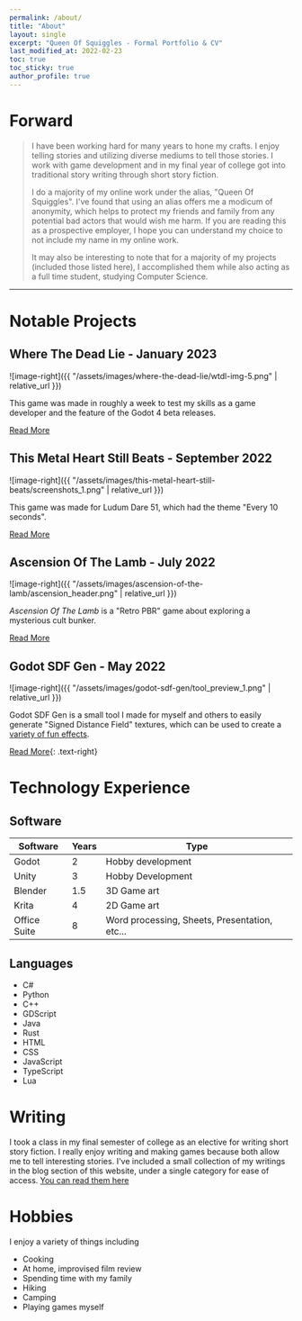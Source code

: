 ```yaml
---
permalink: /about/
title: "About"
layout: single
excerpt: "Queen Of Squiggles - Formal Portfolio & CV"
last_modified_at: 2022-02-23
toc: true
toc_sticky: true
author_profile: true
---
```


# Forward

> I have been working hard for many years to hone my crafts. I enjoy telling stories and utilizing diverse mediums to tell those stories. I work with game development and in my final year of college got into traditional story writing through short story fiction. 
>
> I do a majority of my online work under the alias, "Queen Of Squiggles". I've found that using an alias offers me a modicum of anonymity, which helps to protect my friends and family from any potential bad actors that would wish me harm. If you are reading this as a prospective employer, I hope you can understand my choice to not include my name in my online work.
>
> It may also be interesting to note that for a majority of my projects (included those listed here), I accomplished them while also acting as a full time student, studying Computer Science. 

----

# Notable Projects

## Where The Dead Lie - January 2023

![image-right]({{ "/assets/images/where-the-dead-lie/wtdl-img-5.png" | relative_url }})

This game was made in roughly a week to test my skills as a game developer and the feature of the Godot 4 beta releases.

<a href="/games/where-the-dead-lie/" class="btn btn--info">Read More</a>

## This Metal Heart Still Beats - September 2022

![image-right]({{ "/assets/images/this-metal-heart-still-beats/screenshots_1.png" | relative_url }})

This game was made for Ludum Dare 51, which had the theme "Every 10 seconds".

<a href="/games/this-metal-heart-still-beats/" class="btn btn--info">Read More</a>

## Ascension Of The Lamb - July 2022

![image-right]({{ "/assets/images/ascension-of-the-lamb/ascension_header.png" | relative_url }})

*Ascension Of The Lamb* is a "Retro PBR" game about exploring a mysterious cult bunker. 

<a href="/games/ascension-of-the-lamb/" class="btn btn--info">Read More</a>

## Godot SDF Gen - May 2022

![image-right]({{ "/assets/images/godot-sdf-gen/tool_preview_1.png" | relative_url }})

Godot SDF Gen is a small tool I made for myself and others to easily generate "Signed Distance Field" textures, which can be used to create a [variety of fun effects](https://shaderfun.com/2018/07/01/signed-distance-fields-part-7-some-simple-effects/). 

<a href="/tools/godot-sdf-gen/" class="btn btn--info">Read More</a>{: .text-right}

# Technology Experience

## Software

| Software | Years | Type |
| --- | --- | --- |
| Godot | 2 | Hobby development |
| Unity | 3 | Hobby Development |
| Blender | 1.5 | 3D Game art |
| Krita | 4 | 2D Game art |
| Office Suite | 8 | Word processing, Sheets, Presentation, etc... |


## Languages

- C#
- Python
- C++
- GDScript
- Java
- Rust
- HTML
- CSS
- JavaScript
- TypeScript
- Lua

# Writing

I took a class in my final semester of college as an elective for writing short story fiction. I really enjoy writing and making games because both allow me to tell interesting stories. I've included a small collection of my writings in the blog section of this website, under a single category for ease of access. [You can read them here](/categories/#short-stories)

# Hobbies

I enjoy a variety of things including
- Cooking
- At home, improvised film review
- Spending time with my family
- Hiking
- Camping
- Playing games myself